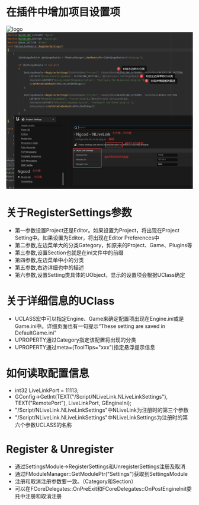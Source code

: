 # 在插件中增加项目设置项
![logo](images/logo.png)
![](images/desc.png)

# 关于RegisterSettings参数
- 第一参数设置Project还是Editor。如果设置为Project，将出现在Project Setting中。如果设置为Editor，将出现在Editor Preferences中
- 第二参数,左边菜单大的分类Gategory，如原来的Project、Game、Plugins等
- 第三参数,设置Section也就是在ini文件中的前缀
- 第四参数,左边菜单中小的分类
- 第五参数,右边详细也中的描述
- 第六参数,设置Setting类具体的UObject，显示的设置项会根据UClass确定

# 关于详细信息的UClass
- UCLASS宏中可以指定Engine、Game来确定配置项出现在Engine.ini或是Game.ini中。详细页面也有一句提示“These setting are saved in DefaultGame.ini”
- UPROPERTY通过Category指定该配置将出现的分类
- UPROPERTY通过meta=(ToolTips="xxx")指定悬浮提示信息

# 如何读取配置信息
- int32 LiveLinkPort = 11113;
- GConfig->GetInt(TEXT("/Script/NLiveLink.NLiveLinkSettings"), TEXT("RemotePort"), LiveLinkPort, GEngineIni);
- "/Script/NLiveLink.NLiveLinkSettings"中NLiveLink为注册时的第三个参数
- "/Script/NLiveLink.NLiveLinkSettings"中NLiveLinkSettings为注册时的第六个参数UCLASS的名称

# Register & Unregister
- 通过SettingsModule->RegisterSettings和UnregisterSettings注册及取消
- 通过FModuleManager::GetModulePtr<ISettingsModule>("Settings")获取到SettingsModule
- 注册和取消注册参数要一致。（Category和Section）
- 可以在FCoreDelegates::OnPreExit和FCoreDelegates::OnPostEngineInit委托中注册和取消注册